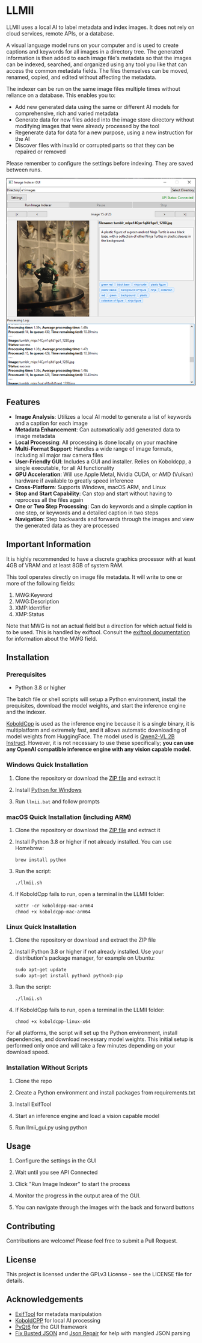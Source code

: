 # LLMII 

LLMII uses a local AI to label metadata and index images. It does not rely on cloud services, remote APIs, or a database.

A visual language model runs on your computer and is used to create captions and keywords for all images in a directory tree. The generated information is then added to each image file's metadata so that the images can be indexed, searched, and organized using any tool you like that can access the common metadata fields. The files themselves can be moved, renamed, copied, and edited without affecting the metadata.

The indexer can be run on the same image files multiple times without reliance on a database. This enables you to:

- Add new generated data using the same or different AI models for comprehensive, rich and varied metadata
- Generate data for new files added into the image store directory without modifying images that were already processed by the tool
- Regenerate data for data for a new purpose, using a new instruction for the AI
- Discover files with invalid or corrupted parts so that they can be repaired or removed

Please remember to configure the settings before indexing. They are saved between runs.

<div align="center">
  <img src="./media/llmii.png" alt="Screenshot" width="704">
</div>

## Features
 
- **Image Analysis**: Utilizes a local AI model to generate a list of keywords and a caption for each image
- **Metadata Enhancement**: Can automatically add generated data to image metadata
- **Local Processing**: All processing is done locally on your machine
- **Multi-Format Support**: Handles a wide range of image formats, including all major raw camera files
- **User-Friendly GUI**: Includes a GUI and installer. Relies on Koboldcpp, a single executable, for all AI functionality
- **GPU Acceleration**: Will use Apple Metal, Nvidia CUDA, or AMD (Vulkan) hardware if available to greatly speed inference
- **Cross-Platform**: Supports Windows, macOS ARM, and Linux
- **Stop and Start Capability**: Can stop and start without having to reprocess all the files again
- **One or Two Step Processing**: Can do keywords and a simple caption in one step, or keywords and a detailed caption in two steps
- **Navigation**: Step backwards and forwards through the images and view the generated data as they are processed
 
## Important Information

It is highly recommended to have a discrete graphics processor with at least 4GB of VRAM and at least 8GB of system RAM.

This tool operates directly on image file metadata. It will write to one or more of the following fields:

  1. MWG:Keyword
  2. MWG:Description
  3. XMP:Identifier
  4. XMP:Status

Note that MWG is not an actual field but a direction for which actual field is to be used. This is handled by exiftool. Consult the [exiftool documentation](https://exiftool.org/TagNames/MWG.html) for information about the MWG field. 

## Installation

### Prerequisites

- Python 3.8 or higher

The batch file or shell scripts will setup a Python environment, install the prequisites, download the model weights, and start the inference engine and the indexer. 

[KoboldCpp](https://github.com/LostRuins/koboldcpp) is used as the inference engine because it is a single binary, it is multiplatform and extremely fast, and it allows automatic downloading of model weights from HuggingFace. The model used is [Qwen2-VL 2B Instruct](https://huggingface.co/Qwen/Qwen2-VL-2B-Instruct). However, it is not necessary to use these specifically; **you can use any OpenAI compatible inference engine with any vision capable model.**
 
  
### Windows Quick Installation

1. Clone the repository or download the [ZIP file](https://github.com/jabberjabberjabber/llmii/archive/refs/heads/main.zip) and extract it

2. Install [Python for Windows](https://www.python.org/downloads/windows/)

3. Run `llmii.bat` and follow prompts

### macOS Quick Installation (including ARM)

1. Clone the repository or download the [ZIP file](https://github.com/jabberjabberjabber/llmii/archive/refs/heads/main.zip) and extract it

2. Install Python 3.8 or higher if not already installed. You can use Homebrew:
   ```
   brew install python
   ```

3. Run the script:
   ```
   ./llmii.sh
   ```
   
4. If KoboldCpp fails to run, open a terminal in the LLMII folder:
   ```
   xattr -cr koboldcpp-mac-arm64
   chmod +x koboldcpp-mac-arm64
   ```

### Linux Quick Installation

1. Clone the repository or download and extract the ZIP file

2. Install Python 3.8 or higher if not already installed. Use your distribution's package manager, for example on Ubuntu:
   ```
   sudo apt-get update
   sudo apt-get install python3 python3-pip
   ```

4. Run the script:
   ```
   ./llmii.sh
   ```

5. If KoboldCpp fails to run, open a terminal in the LLMII folder:
   ```
   chmod +x koboldcpp-linux-x64
   ```

For all platforms, the script will set up the Python environment, install dependencies, and download necessary model weights. This initial setup is performed only once and will take a few minutes depending on your download speed.

### Installation Without Scripts

1. Clone the repo

2. Create a Python environment and install packages from requirements.txt

3. Install ExifTool

4. Start an inference engine and load a vision capable model

5. Run llmii_gui.py using python

## Usage

1. Configure the settings in the GUI

2. Wait until you see API Connected 

3. Click "Run Image Indexer" to start the process

4. Monitor the progress in the output area of the GUI.

5. You can navigate through the images with the back and forward buttons

## Contributing

Contributions are welcome! Please feel free to submit a Pull Request.

## License

This project is licensed under the GPLv3 License - see the LICENSE file for details.

## Acknowledgements

- [ExifTool](https://exiftool.org/) for metadata manipulation
- [KoboldCPP](https://github.com/LostRuins/koboldcpp) for local AI processing
- [PyQt6](https://www.riverbankcomputing.com/software/pyqt/) for the GUI framework
- [Fix Busted JSON](https://github.com/Qarj/fix-busted-json) and [Json Repair](https://github.com/josdejong/jsonrepair) for help with mangled JSON parsing
